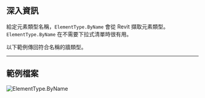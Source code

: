 ## 深入資訊
給定元素類型名稱，`ElementType.ByName` 會從 Revit 擷取元素類型。`ElementType.ByName` 在不需要下拉式清單時很有用。

以下範例傳回符合名稱的牆類型。
___
## 範例檔案

![ElementType.ByName](./Revit.Elements.ElementType.ByName_img.jpg)
